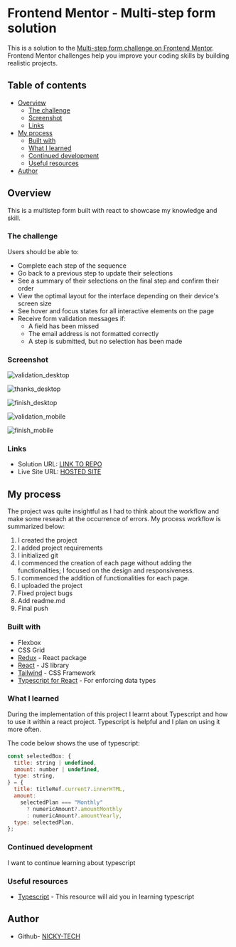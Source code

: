 # Frontend Mentor - Multi-step form solution

This is a solution to the [Multi-step form challenge on Frontend Mentor](https://www.frontendmentor.io/challenges/multistep-form-YVAnSdqQBJ). Frontend Mentor challenges help you improve your coding skills by building realistic projects.

## Table of contents

- [Overview](#overview)
  - [The challenge](#the-challenge)
  - [Screenshot](#screenshot)
  - [Links](#links)
- [My process](#my-process)
  - [Built with](#built-with)
  - [What I learned](#what-i-learned)
  - [Continued development](#continued-development)
  - [Useful resources](#useful-resources)
- [Author](#author)

## Overview

This is a multistep form built with react to showcase my knowledge and skill.

### The challenge

Users should be able to:

- Complete each step of the sequence
- Go back to a previous step to update their selections
- See a summary of their selections on the final step and confirm their order
- View the optimal layout for the interface depending on their device's screen size
- See hover and focus states for all interactive elements on the page
- Receive form validation messages if:
  - A field has been missed
  - The email address is not formatted correctly
  - A step is submitted, but no selection has been made

### Screenshot
![validation_desktop](./src/resources/images/validation_desktop.png)

![thanks_desktop](./src/resources/images/thanks_desktop.png)

![finish_desktop](./src/resources/images/finish_desktop.png)

![validation_mobile](./src/resources/images/validation_mobile.png)

![finish_mobile](./src/resources/images/finish_mobile.png)


### Links

- Solution URL: [LINK TO REPO](https://github.com/NICKY-TECH/MULTI-FORM)
- Live Site URL: [HOSTED SITE](https://multi-form-orpin.vercel.app/)

## My process

The project was quite insightful as I had to think about the workflow and make some reseach at the occurrence of errors.
My process workflow is summarized below:

1. I created the project
2. I added project requirements
3. I initialized git
4. I commenced the creation of each page without adding the functionalities; I focused on the design and responsiveness.
5. I commenced the addition of functionalities for each page.
6. I uploaded the project
7. Fixed project bugs
8. Add readme.md
9. Final push

### Built with

- Flexbox
- CSS Grid
- [Redux](https://redux.js.org/) - React package
- [React](https://reactjs.org/) - JS library
- [Tailwind](https://tailwindcss.com/docs/installation) - CSS Framework
- [Typescript for React](https://react.dev/learn/typescript) - For enforcing data types

### What I learned

During the implementation of this project I learnt about Typescript and how to use it within a react project. Typescript is helpful and I plan on using it more often.

The code below shows the use of typescript:

```js
const selectedBox: {
  title: string | undefined,
  amount: number | undefined,
  type: string,
} = {
  title: titleRef.current?.innerHTML,
  amount:
    selectedPlan === "Monthly"
      ? numericAmount?.amountMonthly
      : numericAmount?.amountYearly,
  type: selectedPlan,
};
```

### Continued development

I want to continue learning about typescript

### Useful resources

- [Typescript](https://www.w3schools.com/typescript/) - This resource will aid you in learning typescript

## Author

- Github- [NICKY-TECH](https://github.com/NICKY-TECH)

